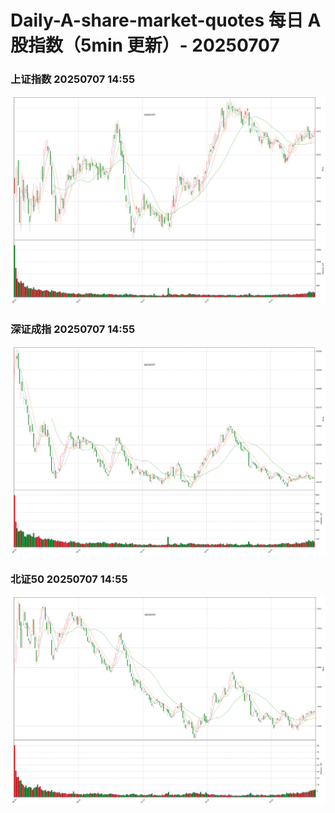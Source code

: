 
# Daily-A-share-market-quotes 每日 A 股指数（5min 更新）- 20250707

### 上证指数 20250707 14:55
![](./fig/2025/7/20250707-sh000001.png)

### 深证成指 20250707 14:55
![](./fig/2025/7/20250707-sz399001.png)

### 北证50 20250707 14:55
![](./fig/2025/7/20250707-bj899050.png)
